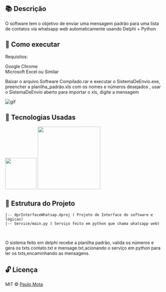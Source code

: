 ## 📚  Descrição 

O software tem o objetivo de enviar uma mensagem padrão para uma lista de contatos via whatsapp web automaticamente usando Delphi + Python

## 📢 Como executar

Requisitos:

Google Chrome <br>
Microsoft Excel ou Similar<br>

Baixar o arquivo Software Compilado.rar e executar o SistemaDeEnvio.exe, preencher a planilha_padrão.xls com os nomes e números desejados , usar o SistemaDeEnvio aberto para importar o xls, digite a mensagem 

![gif](https://user-images.githubusercontent.com/18649504/82680684-059a2d00-9c23-11ea-980f-055d88dc8bc2.gif)

## 🚀 Tecnologias Usadas 

<img src="https://user-images.githubusercontent.com/18649504/66262823-725cd600-e7be-11e9-9cea-ea14305079db.png" width = "100">

<img src="https://user-images.githubusercontent.com/18649504/82679757-bbfd1280-9c21-11ea-9502-fc5cad416018.png" width = "200">

## 📌 Estrutura do Projeto 
    |-- dprInterfaceWhatsap.dproj ( Projeto de Interface do software e lógicas)
    |-- Service/main.py ( Serviço feito em python que chama whatsapp web)
    
   <br>
   <p>O sistema feito em delphi recebe a planilha padrão, valida os números e gera os txts contato.txt e mensage.txt,acionando o serviço em python para ler os txts,encaminhando as mensagens.</p>



## 🔓 Licença 
MIT © [Paulo Mota](https://www.linkedin.com/in/paulo-mota-955218a2/)
